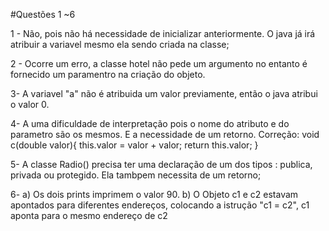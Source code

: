  #Questões 1 ~6 
 
1 - Não, pois não há necessidade de inicializar anteriormente. O java já irá atribuir a variavel mesmo ela sendo criada na classe;

2 - Ocorre um erro, a classe hotel não pede um argumento no entanto é fornecido um paramentro na criação do objeto.

3- A variavel "a" não é atribuida um valor previamente, então o java atribui o valor 0.

4- A uma dificuldade de interpretação pois o nome do atributo e do parametro são os mesmos. E a necessidade de um retorno. 
Correção: void c(double valor){
	this.valor = valor + valor;
	return this.valor;
} 

5- A classe Radio() precisa ter uma declaração de um dos tipos : publica, privada ou protegido. Ela tambpem necessita de um retorno;

6- a) Os dois prints imprimem o valor 90.
b) O Objeto c1 e c2 estavam apontados para diferentes endereços, colocando a istrução  "c1 = c2", c1 aponta para o mesmo endereço de c2 
